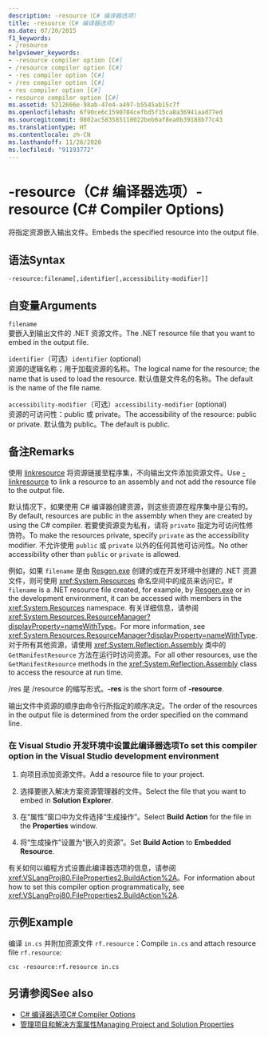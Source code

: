 ```yaml
---
description: -resource（C# 编译器选项）
title: -resource（C# 编译器选项）
ms.date: 07/20/2015
f1_keywords:
- /resource
helpviewer_keywords:
- -resource compiler option [C#]
- /resource compiler option [C#]
- -res compiler option [C#]
- /res compiler option [C#]
- res compiler option [C#]
- resource compiler option [C#]
ms.assetid: 5212666e-98ab-47e4-a497-b5545ab15c7f
ms.openlocfilehash: 6f90ce6c1590784cefbd5f15ca8a36941aad77ed
ms.sourcegitcommit: 0802ac583585110022beb6af8ea0b39188b77c43
ms.translationtype: HT
ms.contentlocale: zh-CN
ms.lasthandoff: 11/26/2020
ms.locfileid: "91193772"
---
```

# <a name="-resource-c-compiler-options"></a><span data-ttu-id="71fd5-103">-resource（C# 编译器选项）</span><span class="sxs-lookup"><span data-stu-id="71fd5-103">-resource (C# Compiler Options)</span></span>

<span data-ttu-id="71fd5-104">将指定资源嵌入输出文件。</span><span class="sxs-lookup"><span data-stu-id="71fd5-104">Embeds the specified resource into the output file.</span></span>  
  
## <a name="syntax"></a><span data-ttu-id="71fd5-105">语法</span><span class="sxs-lookup"><span data-stu-id="71fd5-105">Syntax</span></span>  
  
```console  
-resource:filename[,identifier[,accessibility-modifier]]  
```  
  
## <a name="arguments"></a><span data-ttu-id="71fd5-106">自变量</span><span class="sxs-lookup"><span data-stu-id="71fd5-106">Arguments</span></span>  

 `filename`  
 <span data-ttu-id="71fd5-107">要嵌入到输出文件的 .NET 资源文件。</span><span class="sxs-lookup"><span data-stu-id="71fd5-107">The .NET resource file that you want to embed in the output file.</span></span>  
  
 <span data-ttu-id="71fd5-108">`identifier`（可选）</span><span class="sxs-lookup"><span data-stu-id="71fd5-108">`identifier` (optional)</span></span>  
 <span data-ttu-id="71fd5-109">资源的逻辑名称；用于加载资源的名称。</span><span class="sxs-lookup"><span data-stu-id="71fd5-109">The logical name for the resource; the name that is used to load the resource.</span></span> <span data-ttu-id="71fd5-110">默认值是文件名的名称。</span><span class="sxs-lookup"><span data-stu-id="71fd5-110">The default is the name of the file name.</span></span>  
  
 <span data-ttu-id="71fd5-111">`accessibility-modifier`（可选）</span><span class="sxs-lookup"><span data-stu-id="71fd5-111">`accessibility-modifier` (optional)</span></span>  
 <span data-ttu-id="71fd5-112">资源的可访问性：public 或 private。</span><span class="sxs-lookup"><span data-stu-id="71fd5-112">The accessibility of the resource: public or private.</span></span> <span data-ttu-id="71fd5-113">默认值为 public。</span><span class="sxs-lookup"><span data-stu-id="71fd5-113">The default is public.</span></span>  
  
## <a name="remarks"></a><span data-ttu-id="71fd5-114">备注</span><span class="sxs-lookup"><span data-stu-id="71fd5-114">Remarks</span></span>  

 <span data-ttu-id="71fd5-115">使用 [linkresource](./linkresource-compiler-option.md) 将资源链接至程序集，不向输出文件添加资源文件。</span><span class="sxs-lookup"><span data-stu-id="71fd5-115">Use [-linkresource](./linkresource-compiler-option.md) to link a resource to an assembly and not add the resource file to the output file.</span></span>  
  
 <span data-ttu-id="71fd5-116">默认情况下，如果使用 C# 编译器创建资源，则这些资源在程序集中是公有的。</span><span class="sxs-lookup"><span data-stu-id="71fd5-116">By default, resources are public in the assembly when they are created by using the C# compiler.</span></span> <span data-ttu-id="71fd5-117">若要使资源变为私有，请将 `private` 指定为可访问性修饰符。</span><span class="sxs-lookup"><span data-stu-id="71fd5-117">To make the resources private, specify `private` as the accessibility modifier.</span></span> <span data-ttu-id="71fd5-118">不允许使用 `public` 或 `private` 以外的任何其他可访问性。</span><span class="sxs-lookup"><span data-stu-id="71fd5-118">No other accessibility other than `public` or `private` is allowed.</span></span>  
  
 <span data-ttu-id="71fd5-119">例如，如果 `filename` 是由 [Resgen.exe](../../../framework/tools/resgen-exe-resource-file-generator.md) 创建的或在开发环境中创建的 .NET 资源文件，则可使用 <xref:System.Resources> 命名空间中的成员来访问它。</span><span class="sxs-lookup"><span data-stu-id="71fd5-119">If `filename` is a .NET resource file created, for example, by [Resgen.exe](../../../framework/tools/resgen-exe-resource-file-generator.md) or in the development environment, it can be accessed with members in the <xref:System.Resources> namespace.</span></span> <span data-ttu-id="71fd5-120">有关详细信息，请参阅 <xref:System.Resources.ResourceManager?displayProperty=nameWithType>。</span><span class="sxs-lookup"><span data-stu-id="71fd5-120">For more information, see <xref:System.Resources.ResourceManager?displayProperty=nameWithType>.</span></span> <span data-ttu-id="71fd5-121">对于所有其他资源，请使用 <xref:System.Reflection.Assembly> 类中的 `GetManifestResource` 方法在运行时访问资源。</span><span class="sxs-lookup"><span data-stu-id="71fd5-121">For all other resources, use the `GetManifestResource` methods in the <xref:System.Reflection.Assembly> class to access the resource at run time.</span></span>  
  
 <span data-ttu-id="71fd5-122">/res 是 /resource 的缩写形式。</span><span class="sxs-lookup"><span data-stu-id="71fd5-122">**-res** is the short form of **-resource**.</span></span>  
  
 <span data-ttu-id="71fd5-123">输出文件中资源的顺序由命令行所指定的顺序决定。</span><span class="sxs-lookup"><span data-stu-id="71fd5-123">The order of the resources in the output file is determined from the order specified on the command line.</span></span>  
  
### <a name="to-set-this-compiler-option-in-the-visual-studio-development-environment"></a><span data-ttu-id="71fd5-124">在 Visual Studio 开发环境中设置此编译器选项</span><span class="sxs-lookup"><span data-stu-id="71fd5-124">To set this compiler option in the Visual Studio development environment</span></span>  
  
1. <span data-ttu-id="71fd5-125">向项目添加资源文件。</span><span class="sxs-lookup"><span data-stu-id="71fd5-125">Add a resource file to your project.</span></span>  
  
2. <span data-ttu-id="71fd5-126">选择要嵌入解决方案资源管理器的文件。</span><span class="sxs-lookup"><span data-stu-id="71fd5-126">Select the file that you want to embed in **Solution Explorer**.</span></span>  
  
3. <span data-ttu-id="71fd5-127">在“属性”窗口中为文件选择“生成操作”。</span><span class="sxs-lookup"><span data-stu-id="71fd5-127">Select **Build Action** for the file in the **Properties** window.</span></span>  
  
4. <span data-ttu-id="71fd5-128">将“生成操作”设置为“嵌入的资源”。</span><span class="sxs-lookup"><span data-stu-id="71fd5-128">Set **Build Action** to **Embedded Resource**.</span></span>  
  
 <span data-ttu-id="71fd5-129">有关如何以编程方式设置此编译器选项的信息，请参阅 <xref:VSLangProj80.FileProperties2.BuildAction%2A>。</span><span class="sxs-lookup"><span data-stu-id="71fd5-129">For information about how to set this compiler option programmatically, see <xref:VSLangProj80.FileProperties2.BuildAction%2A>.</span></span>  
  
## <a name="example"></a><span data-ttu-id="71fd5-130">示例</span><span class="sxs-lookup"><span data-stu-id="71fd5-130">Example</span></span>  

 <span data-ttu-id="71fd5-131">编译 `in.cs` 并附加资源文件 `rf.resource`：</span><span class="sxs-lookup"><span data-stu-id="71fd5-131">Compile `in.cs` and attach resource file `rf.resource`:</span></span>  
  
```console  
csc -resource:rf.resource in.cs  
```  
  
## <a name="see-also"></a><span data-ttu-id="71fd5-132">另请参阅</span><span class="sxs-lookup"><span data-stu-id="71fd5-132">See also</span></span>

- [<span data-ttu-id="71fd5-133">C# 编译器选项</span><span class="sxs-lookup"><span data-stu-id="71fd5-133">C# Compiler Options</span></span>](./index.md)
- [<span data-ttu-id="71fd5-134">管理项目和解决方案属性</span><span class="sxs-lookup"><span data-stu-id="71fd5-134">Managing Project and Solution Properties</span></span>](/visualstudio/ide/managing-project-and-solution-properties)

